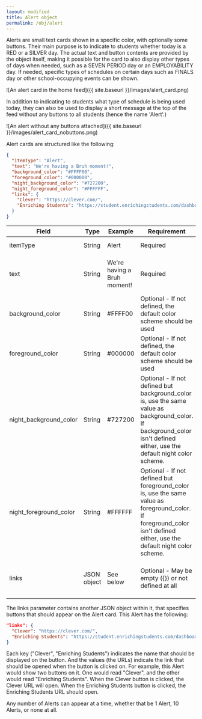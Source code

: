 ```yaml
---
layout: modified
title: Alert object
permalink: /obj/alert
---
```

Alerts are small text cards shown in a specific color, with optionally some buttons. Their main purpose is to indicate to students whether today is a RED or a SILVER day. The actual text and button contents are provided by the object itself, making it possible for the card to also display other types of days when needed, such as a SEVEN PERIOD day or an EMPLOYABILITY day. If needed, specific types of schedules on certain days such as FINALS day or other school-occupying events can be shown.

![An alert card in the home feed]({{ site.baseurl }}/images/alert_card.png)

In addition to indicating to students what type of schedule is being used today, they can also be used to display a short message at the top of the feed without any buttons to all students (hence the name 'Alert'.)

![An alert without any buttons attached]({{ site.baseurl }}/images/alert_card_nobuttons.png)

Alert cards are structured like the following:
```json
{
  "itemType": "Alert",
  "text": "We're having a Bruh moment!",
  "background_color": "#FFFF00",
  "foreground_color": "#000000",
  "night_background_color": "#727200",
  "night_foreground_color": "#FFFFFF",
  "links": {
    "Clever": "https://clever.com/",
    "Enriching Students": "https://student.enrichingstudents.com/dashboard"
  }
}
```

| Field                  | Type        | Example                     | Requirement                                                                                                                                                              | Description                                                  |
|------------------------|-------------|-----------------------------|--------------------------------------------------------------------------------------------------------------------------------------------------------------------------|--------------------------------------------------------------|
| itemType               | String      | Alert                       | Required                                                                                                                                                                 | The type of the object.                                      |
| text                   | String      | We're having a Bruh moment! | Required                                                                                                                                                                 | Text contents of the Alert. Keep it short!                   |
| background_color       | String      | #FFFF00                     | Optional - If not defined, the default color scheme should be used                                                                                                       | Color of the Alert card background.                          |
| foreground_color       | String      | #000000                     | Optional - If not defined, the default color scheme should be used                                                                                                       | Color of the text on the Alert card.                         |
| night_background_color | String      | #727200                     | Optional - If not defined but background_color is, use the same value as background_color. If background_color isn't defined either, use the default night color scheme. | Alternative night theme color for the Alert card background. |
| night_foreground_color | String      | #FFFFFF                     | Optional - If not defined but foreground_color is, use the same value as foreground_color. If foreground_color isn't defined either, use the default night color scheme. | Alternative night theme color for the Alert card text.       |
| links                  | JSON object | See below                   | Optional - May be empty ({}) or not defined at all                                                                                                                       | Link buttons that should appear on the Alert card.           |

The links parameter contains another JSON object within it, that specifies buttons that should appear on the Alert card. This Alert has the following:
```json
"links": {
  "Clever": "https://clever.com/",
  "Enriching Students": "https://student.enrichingstudents.com/dashboard"
}
```
Each key ("Clever", "Enriching Students") indicates the name that should be displayed on the button. And the values (the URLs) indicate the link that should be opened when the button is clicked on. For example, this Alert would show two buttons on it. One would read "Clever", and the other would read "Enriching Students". When the Clever button is clicked, the Clever URL will open. When the Enriching Students button is clicked, the Enriching Students URL should open.

Any number of Alerts can appear at a time, whether that be 1 Alert, 10 Alerts, or none at all.